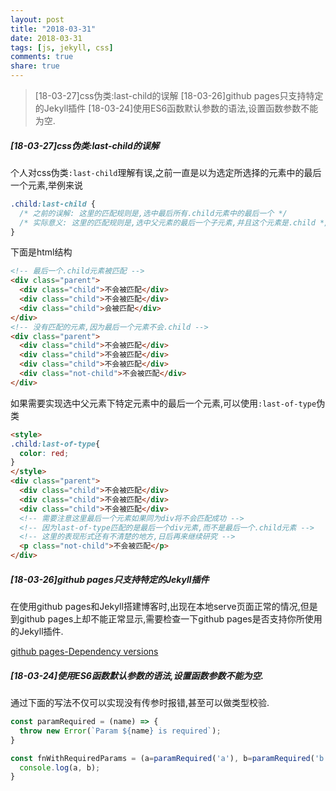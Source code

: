 ```yaml
---
layout: post
title: "2018-03-31"
date: 2018-03-31
tags: [js, jekyll, css]
comments: true
share: true
---
```

> [18-03-27]css伪类:last-child的误解
> [18-03-26]github pages只支持特定的Jekyll插件
> [18-03-24]使用ES6函数默认参数的语法,设置函数参数不能为空.

##### [18-03-27]css伪类:last-child的误解

个人对css伪类`:last-child`理解有误,之前一直是以为选定所选择的元素中的最后一个元素,举例来说

```css
.child:last-child {
  /* 之前的误解: 这里的匹配规则是,选中最后所有.child元素中的最后一个 */
  /* 实际意义: 这里的匹配规则是,选中父元素的最后一个子元素,并且这个元素是.child */
}
```

下面是html结构

```html
<!-- 最后一个.child元素被匹配 -->
<div class="parent">
  <div class="child">不会被匹配</div>
  <div class="child">不会被匹配</div>
  <div class="child">会被匹配</div>
</div>
<!-- 没有匹配的元素,因为最后一个元素不会.child -->
<div class="parent">
  <div class="child">不会被匹配</div>
  <div class="child">不会被匹配</div>
  <div class="child">不会被匹配</div>
  <div class="not-child">不会被匹配</div>
</div>
```

如果需要实现选中父元素下特定元素中的最后一个元素,可以使用`:last-of-type`伪类

```html
<style>
.child:last-of-type{
  color: red;
}
</style>
<div class="parent">
  <div class="child">不会被匹配</div>
  <div class="child">不会被匹配</div>
  <div class="child">不会被匹配</div>
  <!-- 需要注意这里最后一个元素如果同为div将不会匹配成功 -->
  <!-- 因为last-of-type匹配的是最后一个div元素,而不是最后一个.child元素 -->
  <!-- 这里的表现形式还有不清楚的地方,日后再来继续研究 -->
  <p class="not-child">不会被匹配</p>
</div>
```

##### [18-03-26]github pages只支持特定的Jekyll插件

在使用github pages和Jekyll搭建博客时,出现在本地serve页面正常的情况,但是到github pages上却不能正常显示,需要检查一下github pages是否支持你所使用的Jekyll插件.

[github pages-Dependency versions](https://pages.github.com/versions/)

##### [18-03-24]使用ES6函数默认参数的语法,设置函数参数不能为空.

通过下面的写法不仅可以实现没有传参时报错,甚至可以做类型校验.

```js
const paramRequired = (name) => {
  throw new Error(`Param ${name} is required`);
}

const fnWithRequiredParams = (a=paramRequired('a'), b=paramRequired('b')) => {
  console.log(a, b);
}
```
